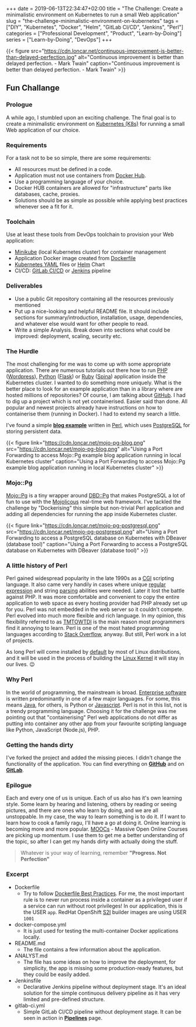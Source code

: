 +++
date = 2019-06-13T22:34:47+02:00
title = "The Challenge: Create a minimalistic environment on Kubernetes to run a small Web application"
slug = "the-challenge-minimalistic-environment-on-kubernetes"
tags = ["DIY", "Kubernetes", "Docker", "Helm", "GitLab CI/CD", "Jenkins", "Perl"]
categories = ["Professional Development", "Product", "Learn-by-Doing"]
series = ["Learn-by-Doing", "DevOps"]
+++

{{< figure src="https://cdn.loncar.net/continuous-improvement-is-better-than-delayed-perfection.jpg" alt="Continuous improvement is better than delayed perfection. - Mark Twain" caption="Continuous improvement is better than delayed perfection. - Mark Twain" >}}

## Fun Challange

### Prologue

A while ago, I stumbled upon an exciting challenge. The final goal is to create a minimalistic environment on [Kubernetes (K8s)](https://kubernetes.io/) for running a small Web application of our choice.

### Requirements

For a task not to be so simple, there are some requirements:

* All resources must be defined in a code.
* Application must not use containers from [Docker Hub](https://hub.docker.com/).
* Use  a programming language of your choice.
* Docker HUB containers are allowed for "infrastructure" parts like databases, cache, proxies.
* Solutions should be as simple as possible while applying best practices whenever see a fit for it.

### Toolchain

Use at least these tools from DevOps toolchain to provision your Web application:

* [Minikube](https://github.com/kubernetes/minikube) (local Kubernetes cluster) for container management
* Application Docker image created from [Dockerfile](https://docs.docker.com/engine/reference/builder/)
* [Kubernetes YAML](https://kubeyaml.com/) files or [Helm](https://helm.sh/) Chart
* CI/CD: [GitLab CI/CD](https://docs.gitlab.com/ee/ci/) or [Jenkins](https://jenkins.io/) pipeline

### Deliverables

* Use a public Git repository containing all the resources previously mentioned
* Put up a nice-looking and helpful README file. It should include sections for summary/introduction, installation, usage, dependencies, and whatever else would want for other people to read.
* Write a simple Analysis. Break down into sections what could be improved: deployment, scaling, security etc.

### The Hurdle

The most challenging for me was to come up with some appropriate application. There are numerous tutorials out there how to run [PHP](https://www.php.net/) ([Wordpress](https://wordpress.com/)), [Python](https://www.python.org/) ([Flask](http://flask.pocoo.org/)) or [Ruby](https://www.ruby-lang.org/en/) ([Spina](https://www.spinacms.com/))  application inside the Kubernetes cluster. I wanted to do something more uniquely. What is the better place to look for an example application than in a library where are hosted millions of repositories? Of course, I am talking about [GitHub](https://github.com/). I had to dig up a project which is not yet containerised.  Easier said than done. All popular and newest projects already have instructions on how to containerise them (running in Docker). I had to extend my search a little.

I've found a simple [**blog example**](https://github.com/mojolicious/mojo-pg/tree/master/examples/blog) written in [Perl](https://www.perl.org/), which uses [PostgreSQL](https://www.postgresql.org/) for storing persistent data.

{{< figure link="https://cdn.loncar.net/mojo-pg-blog.png" src="https://cdn.loncar.net/mojo-pg-blog.png" alt="Using a Port Forwarding to access Mojo::Pg example blog application running in local Kubernetes cluster" caption="Using a Port Forwarding to access Mojo::Pg example blog application running in local Kubernetes cluster" >}}

### Mojo::Pg

[Mojo::Pg](https://github.com/mojolicious/mojo-pg) is a tiny wrapper around [DBD::Pg](https://metacpan.org/pod/DBD::Pg) that makes PostgreSQL a lot of fun to use with the [Mojolicous](https://mojolicious.org/) real-time web framework. I've tackled the challenge by "Dockerising" this simple but non-trivial Perl application and adding all dependencies for running the app inside Kubernetes cluster.

{{< figure link="https://cdn.loncar.net/mojo-pg-postgresql.png" src="https://cdn.loncar.net/mojo-pg-postgresql.png" alt="Using a Port Forwarding to access a PostgreSQL database on Kubernetes with DBeaver (database tool)" caption="Using a Port Forwarding to access a PostgreSQL database on Kubernetes with DBeaver (database tool)" >}}

### A little history of Perl

Perl gained widespread popularity in the late 1990s as a [CGI](https://en.wikipedia.org/wiki/Common_Gateway_Interface) scripting language. It also came very handily in cases where unique [regular expression](https://en.wikipedia.org/wiki/Regular_expression) and string [parsing](https://en.wikipedia.org/wiki/Parsing) abilities were needed. Later it lost the battle against PHP. It was more comfortable and convenient to copy the entire application to web space as every hosting provider had PHP already set up for you. Perl was not embedded in the web server so it couldn't compete.
Perl evolved into much more flexible and rich language. In my opinion, this flexibility referred to as [TMTOWTDI](https://en.wikipedia.org/wiki/There%27s_more_than_one_way_to_do_it) is the main reason most programmers find it annoying to learn. Perl is one of the most hated programming languages according to [Stack Overflow](https://stackoverflow.com/), anyway.  But still, Perl work in a lot of projects.

As long Perl will come installed by [default](https://www.archlinux.org/groups/x86_64/base/) by most of Linux distributions, and it will be used in the process of building the [Linux Kernel](https://www.kernel.org/doc/html/v4.10/process/changes.html) it will stay in our lives. 😉

### Why Perl

In the world of programming, the mainstream is broad. [Enterprise software](https://en.wikipedia.org/wiki/Enterprise_software) is written predominantly in one of a few major languages. For some, this means [Java](https://www.java.com/en/), for others, is Python or [Javascript](https://developer.mozilla.org/en-US/docs/Web/JavaScript). Perl is not in this list, not is a trendy programming language. Choosing it for the challenge was me pointing out that "containerising" Perl web applications do not differ as putting into container any other app from your favourite scripting language like Python, JavaScript (Node.js), PHP.

### Getting the hands dirty

I've forked the project and added the missing pieces. I didn't change the functionality of the application. You can find everything on [**GitHub**](https://github.com/loncarales/mojo-pg/tree/master/examples/blog) and on [**GitLab**](https://gitlab.com/loncarales/mojo-blog).

### Epilogue

Each and every one of us is unique. Each of us also has it's own learning style. Some learn by hearing and listening, others by reading or seeing pictures, and there are ones who learn by doing, and we are all unstoppable. In my case, the way to learn something is to do it. If I want to learn how to cook a family ragu, I'll have a go at doing it. Online learning is becoming more and more popular. [MOOCs](https://en.wikipedia.org/wiki/Massive_open_online_course) - Massive Open Online Courses are picking up momentum. I use them to get me a better understanding of the topic, so after I can get my hands dirty with actually doing the stuff.

> Whatever is your way of learning, remember **"Progress. Not Perfection"**

### Excerpt

* Dockerfile
  * Try to follow [Dockerfile Best Practices](https://docs.docker.com/develop/develop-images/dockerfile_best-practices/). For me, the most important rule is to never run process inside a container as a privileged user if a service can run without root privileges! In our application, this is the USER  `app`. RedHat OpenShift [S2I](https://docs.openshift.com/container-platform/3.9/creating_images/s2i.html) builder images are using USER `1001`
* docker-compose.yml
  * It is just used for testing the multi-container Docker applications locally.
* README.md
  * The file contains a few information about the application.
* ANALYST.md
  * The file has some ideas on how to improve the deployment, for simplicity, the app is missing some production-ready features, but they could be easily added.
* Jenkinsfile
  * Declarative Jenkins pipeline without deployment stage. It's an ideal solution for the simple continuous delivery pipeline as it has very limited and pre-defined structure.
* gitlab-ci.yml
  * Simple GitLab CI/CD pipeline without deployment stage. It can be seen in action in [**Pipelines**](https://gitlab.com/loncarales/mojo-blog/pipelines) page.

<script src="https://embed.cacher.io/d5576a870d37ac43fba8159a0d2a1ba42e59ac14.js?a=4215a96de56766e93f89dad6844ebd57&t=atom_one_dark"></script>
